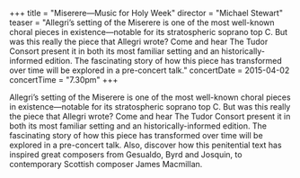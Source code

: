 +++
title = "Miserere—Music for Holy Week"
director = "Michael Stewart"
teaser = "Allegri’s setting of the Miserere is one of the most well-known choral pieces in existence—notable for its stratospheric soprano top C. But was this really the piece that Allegri wrote? Come and hear The Tudor Consort present it in both its most familiar setting and an historically-informed edition. The fascinating story of how this piece has transformed over time will be explored in a pre-concert talk."
concertDate = 2015-04-02
concertTime = "7.30pm"
+++

Allegri’s setting of the Miserere is one of the most well-known choral pieces in existence—notable for its stratospheric soprano top C. But was this really the piece that Allegri wrote? Come and hear The Tudor Consort present it in both its most familiar setting and an historically-informed edition. The fascinating story of how this piece has transformed over time will be explored in a pre-concert talk. Also, discover how this penitential text has inspired great composers from Gesualdo, Byrd and Josquin, to contemporary Scottish composer James Macmillan.

